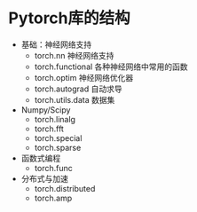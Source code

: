 # Pytorch库的结构

- 基础：神经网络支持
    - torch.nn 神经网络支持
    - torch.functional 各种神经网络中常用的函数
    - torch.optim 神经网络优化器
    - torch.autograd 自动求导
    - torch.utils.data 数据集
- Numpy/Scipy
    - torch.linalg
    - torch.fft
    - torch.special
    - torch.sparse
- 函数式编程
    - torch.func
- 分布式与加速
    - torch.distributed
    - torch.amp